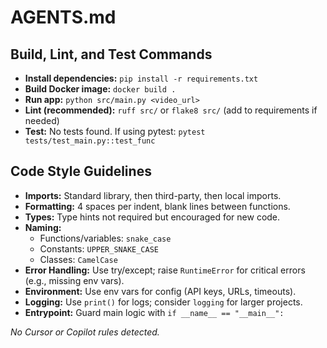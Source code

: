# AGENTS.md

## Build, Lint, and Test Commands
- **Install dependencies:** `pip install -r requirements.txt`
- **Build Docker image:** `docker build .`
- **Run app:** `python src/main.py <video_url>`
- **Lint (recommended):** `ruff src/` or `flake8 src/` (add to requirements if needed)
- **Test:** No tests found. If using pytest: `pytest tests/test_main.py::test_func`

## Code Style Guidelines
- **Imports:** Standard library, then third-party, then local imports.
- **Formatting:** 4 spaces per indent, blank lines between functions.
- **Types:** Type hints not required but encouraged for new code.
- **Naming:**
  - Functions/variables: `snake_case`
  - Constants: `UPPER_SNAKE_CASE`
  - Classes: `CamelCase`
- **Error Handling:** Use try/except; raise `RuntimeError` for critical errors (e.g., missing env vars).
- **Environment:** Use env vars for config (API keys, URLs, timeouts).
- **Logging:** Use `print()` for logs; consider `logging` for larger projects.
- **Entrypoint:** Guard main logic with `if __name__ == "__main__":`

_No Cursor or Copilot rules detected._
